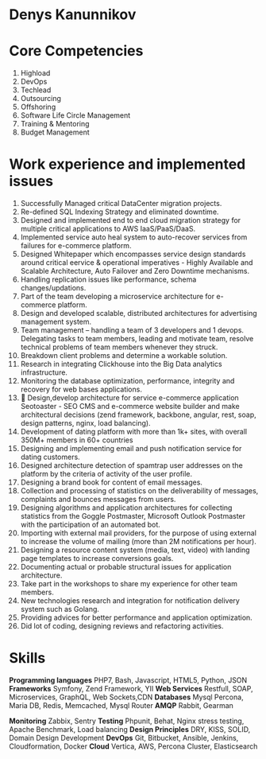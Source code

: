 # Denys Kanunnikov

# Core Competencies
1. Highload
2. DevOps
3. Techlead
4. Outsourcing
5. Offshoring
6. Software Life Circle Management
7. Training & Mentoring
8. Budget Management

# Work experience and implemented issues
1. Successfully Managed critical DataCenter migration projects.
2. Re-defined SQL Indexing Strategy and eliminated downtime.
3. Designed and implemented end to end cloud migration strategy for
multiple critical applications to AWS IaaS/PaaS/DaaS.
4. Implemented service auto heal system to auto-recover services from failures for e-commerce platform.
5. Designed Whitepaper which encompasses service design standards around critical eervice & operational imperatives - Highly Available and Scalable Architecture, Auto Failover and Zero Downtime mechanisms.
6. Handling replication issues like performance, schema changes/updations.
7. Part of the team developing a microservice architecture for e- commerce platform.
8. Design and developed scalable, distributed architectures for advertising management system.
9. Team management – handling a team of 3 developers and 1 devops. Delegating tasks to team members, leading and motivate team, resolve technical problems of team members whenever they struck.
10. Breakdown client problems and determine a workable solution.
11. Research in integrating Clickhouse into the Big Data analytics infrastructure.
12. Monitoring the database optimization, performance, integrity and recovery for web bases applications.
13.  Design,develop architecture for service e-commerce application Seotoaster - SEO CMS and e-commerce website builder and make architectural decisions (zend framework, backbone, angular, rest, soap, design patterns, nginx, load balancing).
14. Development of dating platform with more than 1k+ sites, with overall 350M+ members in 60+ countries
15. Designing and implementing email and push notification service for dating customers.
16. Designed architecture detection of spamtrap user addresses on the platform by the criteria of activity of the user profile.
17. Designing a brand book for content of email messages.
18. Collection and processing of statistics on the deliverability of messages,
complaints and bounces messages from users.
19. Designing algorithms and application architectures for collecting
statistics from the Goggle Postmaster, Microsoft Outlook Postmaster
with the participation of an automated bot.
20. Importing with external mail providers, for the purpose of using
external to increase the volume of mailing (more than 2M notifications
per hour).
21. Designing a resource content system (media, text, video) with landing
page templates to increase conversions goals.
22. Documenting actual or probable structural issues for application
architecture.
23. Take part in the workshops to share my experience for other team
members.
24. New technologies research and integration for notification delivery
system such as Golang.
25. Providing advices for better performance and application optimization.
26. Did lot of coding, designing reviews and refactoring activities.

# Skills
**Programming languages**
PHP7, Bash, Javascript, HTML5, Python, JSON
**Frameworks**
Symfony, Zend Framework, YII
**Web Services**
Restfull, SOAP, Microservices, GraphQL, Web Sockets,CDN
**Databases**
Mysql Percona, Maria DB, Redis, Memcached, Mysql Router
**AMQP**
Rabbit, Gearman
 
**Monitoring**
Zabbix, Sentry
**Testing**
Phpunit, Behat, Nginx stress testing, Apache Benchmark, Load balancing
**Design Principles**
DRY, KISS, SOLID, Domain Design Development
**DevOps**
Git, Bitbucket, Ansible, Jenkins, Cloudformation, Docker
**Cloud**
Vertica, AWS, Percona Cluster, Elasticsearch


